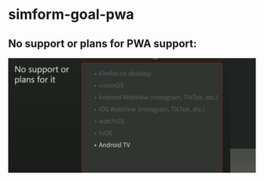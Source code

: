 # simform-goal-pwa

## No support or plans for PWA support:

![No support or plans for PWA support](image.png)

##
